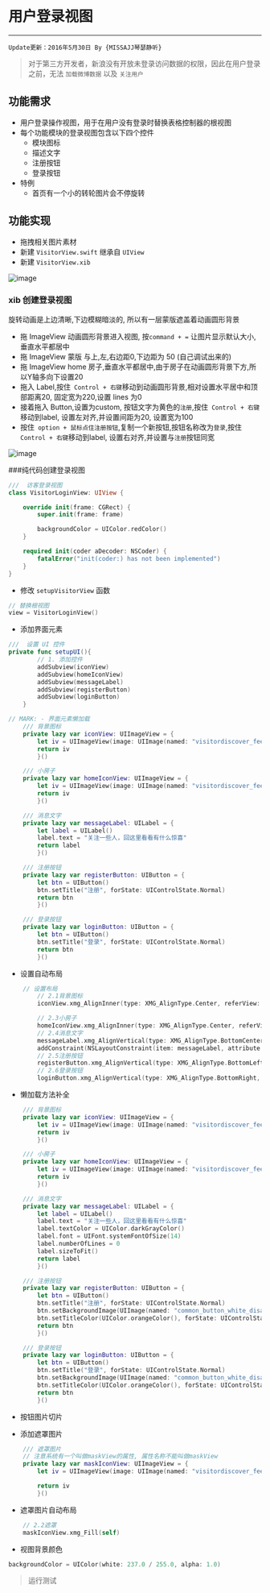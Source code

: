 # 用户登录视图
---
```objc
Update更新：2016年5月30日 By {MISSAJJ琴瑟静听} 
```
> 对于第三方开发者，新浪没有开放未登录访问数据的权限，因此在用户登录之前，无法 `加载微博数据` 以及 `关注用户`

## 功能需求

* 用户登录操作视图，用于在用户没有登录时替换表格控制器的根视图
* 每个功能模块的登录视图包含以下四个控件
    * 模块图标
    * 描述文字
    * 注册按钮
    * 登录按钮
* 特例
    * 首页有一个小的转轮图片会不停旋转

## 功能实现

* 拖拽相关图片素材
* 新建 `VisitorView.swift` 继承自 `UIView`
* 新建 `VisitorView.xib`

![image](images/未登录界面截图/创建VisitorView.png)

### xib 创建登录视图

旋转动画是上边清晰,下边模糊暗淡的, 所以有一层蒙版遮盖着动画圆形背景
- 拖 ImageView 动画圆形背景进入视图, 按`command + =` 让图片显示默认大小,垂直水平都居中
- 拖 ImageView 蒙版 与上,左,右边距0,下边距为 50 (自己调试出来的)
- 拖 ImageView home 房子,垂直水平都居中,由于房子在动画圆形背景下方,所以Y轴多向下设置20
- 拖入 Label,按住` Control + 右键`移动到动画圆形背景,相对设置水平居中和顶部距离20, 固定宽为220,设置 lines 为0 
- 接着拖入 Button,设置为custom, 按钮文字为黄色的`注册`,按住` Control + 右键`移动到label, 设置左对齐,并设置间距为20, 设置宽为100
- 按住` option + 鼠标点住注册按钮`,复制一个新按钮,按钮名称改为`登录`,按住` Control + 右键`移动到label, 设置右对齐,并设置与`注册`按钮同宽

![image](VisitorViewXib视图.png)


###纯代码创建登录视图
```swift
///  访客登录视图
class VisitorLoginView: UIView {

    override init(frame: CGRect) {
        super.init(frame: frame)

        backgroundColor = UIColor.redColor()
    }

    required init(coder aDecoder: NSCoder) {
        fatalError("init(coder:) has not been implemented")
    }
}
```

* 修改 `setupVisitorView` 函数

```swift
// 替换根视图
view = VisitorLoginView()
```

* 添加界面元素

```swift
///  设置 UI 控件
private func setupUI(){
        // 1. 添加控件
        addSubview(iconView)
        addSubview(homeIconView)
        addSubview(messageLabel)
        addSubview(registerButton)
        addSubview(loginButton)
    }

// MARK: - 界面元素懒加载
    /// 背景图标
    private lazy var iconView: UIImageView = {
        let iv = UIImageView(image: UIImage(named: "visitordiscover_feed_image_smallicon"))
        return iv
        }()

    /// 小房子
    private lazy var homeIconView: UIImageView = {
        let iv = UIImageView(image: UIImage(named: "visitordiscover_feed_image_house"))
        return iv
        }()

    /// 消息文字
    private lazy var messageLabel: UILabel = {
        let label = UILabel()
        label.text = "关注一些人，回这里看看有什么惊喜"
        return label
        }()

    /// 注册按钮
    private lazy var registerButton: UIButton = {
        let btn = UIButton()
        btn.setTitle("注册", forState: UIControlState.Normal)
        return btn
        }()

    /// 登录按钮
    private lazy var loginButton: UIButton = {
        let btn = UIButton()
        btn.setTitle("登录", forState: UIControlState.Normal)
        return btn
        }()
```

* 设置自动布局

```swift
    // 设置布局
        // 2.1背景图标
        iconView.xmg_AlignInner(type: XMG_AlignType.Center, referView: self, size: nil)

        // 2.3小房子
        homeIconView.xmg_AlignInner(type: XMG_AlignType.Center, referView: self, size: nil)
        // 2.4消息文字
        messageLabel.xmg_AlignVertical(type: XMG_AlignType.BottomCenter, referView: iconView, size: nil)
        addConstraint(NSLayoutConstraint(item: messageLabel, attribute: NSLayoutAttribute.Width, relatedBy: NSLayoutRelation.Equal, toItem: nil, attribute: NSLayoutAttribute.NotAnAttribute, multiplier: 1.0, constant: 224))
        // 2.5注册按钮
        registerButton.xmg_AlignVertical(type: XMG_AlignType.BottomLeft, referView: messageLabel, size: CGSize(width: 100, height: 35), offset: CGPoint(x: 0, y: 20))
        // 2.6登录按钮
        loginButton.xmg_AlignVertical(type: XMG_AlignType.BottomRight, referView: messageLabel, size: CGSize(width: 100, height: 35), offset: CGPoint(x: 0, y: 20))
```

* 懒加载方法补全

```swift
    /// 背景图标
    private lazy var iconView: UIImageView = {
        let iv = UIImageView(image: UIImage(named: "visitordiscover_feed_image_smallicon"))
        return iv
        }()

    /// 小房子
    private lazy var homeIconView: UIImageView = {
        let iv = UIImageView(image: UIImage(named: "visitordiscover_feed_image_house"))
        return iv
        }()

    /// 消息文字
    private lazy var messageLabel: UILabel = {
        let label = UILabel()
        label.text = "关注一些人，回这里看看有什么惊喜"
        label.textColor = UIColor.darkGrayColor()
        label.font = UIFont.systemFontOfSize(14)
        label.numberOfLines = 0
        label.sizeToFit()
        return label
        }()

    /// 注册按钮
    private lazy var registerButton: UIButton = {
        let btn = UIButton()
        btn.setTitle("注册", forState: UIControlState.Normal)
        btn.setBackgroundImage(UIImage(named: "common_button_white_disable"), forState: UIControlState.Normal)
        btn.setTitleColor(UIColor.orangeColor(), forState: UIControlState.Normal)
        return btn
        }()

    /// 登录按钮
    private lazy var loginButton: UIButton = {
        let btn = UIButton()
        btn.setTitle("登录", forState: UIControlState.Normal)
        btn.setBackgroundImage(UIImage(named: "common_button_white_disable"), forState: UIControlState.Normal)
        btn.setTitleColor(UIColor.orangeColor(), forState: UIControlState.Normal)
        return btn
        }()
```

* 按钮图片切片

* 添加遮罩图片

```swift
    /// 遮罩图片
    // 注意系统有一个叫做maskView的属性, 属性名称不能叫做maskView
    private lazy var maskIconView: UIImageView = {
        let iv = UIImageView(image: UIImage(named: "visitordiscover_feed_mask_smallicon"))

        return iv
        }()
```

* 遮罩图片自动布局

```swift
    // 2.2遮罩
    maskIconView.xmg_Fill(self)
```

* 视图背景颜色

```swift
backgroundColor = UIColor(white: 237.0 / 255.0, alpha: 1.0)
```

> 运行测试
